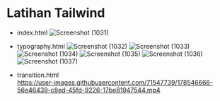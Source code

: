# Latihan Tailwind

* index.html
![Screenshot (1031)](https://user-images.githubusercontent.com/71547739/178539787-267e1fe9-428c-4978-8875-55455bf919d3.png)

* typography.html
![Screenshot (1032)](https://user-images.githubusercontent.com/71547739/178539950-e08ce8fb-2bd8-48a2-bc55-2ce39923f64f.png)
![Screenshot (1033)](https://user-images.githubusercontent.com/71547739/178539962-db11d48f-6a3e-4bcb-bb5b-a1130c130994.png)
![Screenshot (1034)](https://user-images.githubusercontent.com/71547739/178539965-0219573d-0121-4bab-a223-952ba7ecd3e7.png)
![Screenshot (1035)](https://user-images.githubusercontent.com/71547739/178539967-dc8f27bf-ead4-4321-a0c5-f3e43e022201.png)
![Screenshot (1036)](https://user-images.githubusercontent.com/71547739/178539971-2c302f3e-ca6d-42f1-b3b2-6bc41a473fb1.png)
![Screenshot (1037)](https://user-images.githubusercontent.com/71547739/178539975-ab82b686-e366-41fc-97eb-918db640b79b.png)

* transition.html<br>
https://user-images.githubusercontent.com/71547739/178546666-56e46439-c8ed-45fd-9226-17be81947544.mp4

